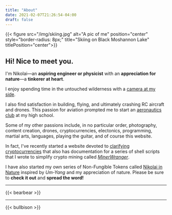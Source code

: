 ```yaml
---
title: "About"
date: 2021-02-07T21:26:54-04:00
draft: false
---
```

{{< figure src="/img/skiing.jpg" alt="A pic of me" position="center" style="border-radius: 8px;" title="Skiing on Black Moshannon Lake" titlePosition="center">}}

## Hi! Nice to meet you.

I'm Nikolai—an **aspiring engineer or physicist** with an **appreciation for nature**—a **tinkerer at heart**.

I enjoy spending time in the untouched wilderness with a [camera at my side](/gallery).

I also find satisfaction in building, flying, and ultimately crashing RC aircraft and drones. This passion for aviation prompted me to start an [aeronautics club](https://shmac.netlify.app/) at my high school.

Some of my other passions include, in no particular order, photography, content creation, drones, cryptocurrencies, electonics, programming, martial arts, languages, playing the guitar, and of course this website.

In fact, I've recently started a website devoted to [clarifying cryptocurrencies](https://cryptoclarified.netlify.app/) that also has documentation for a series of shell scripts that I wrote to simplify crypto mining called [*MinerWranger*](https://github.com/NikolaiTeslovich/minerwrangler).

I have also started my own series of Non-Fungible Tokens called [Nikolai in Nature](https://opensea.io/collection/nikolai-in-nature) inspired by *Um-Yang* and my appreciation of nature. Please be sure to **check it out** and **spread the word!**

---

{{< bearbear >}}

---

{{< bullbison >}}
